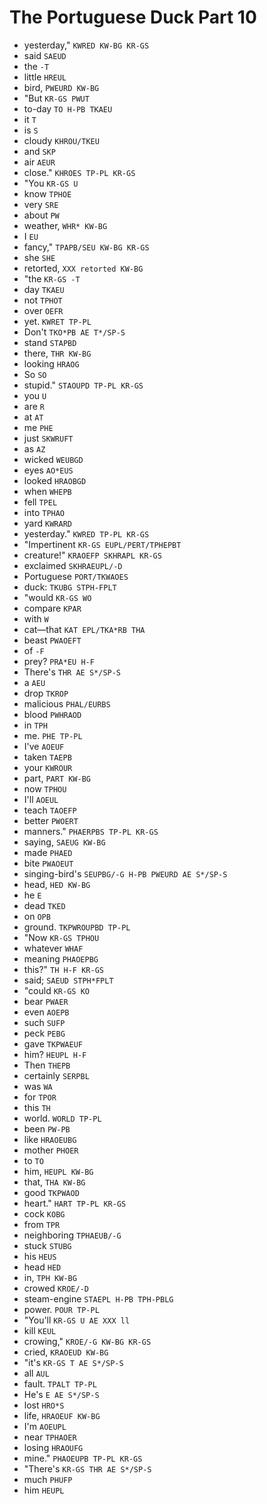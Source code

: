 # The Portuguese Duck Part 10

* yesterday," `KWRED KW-BG KR-GS`
* said `SAEUD`
* the `-T`
* little `HREUL`
* bird, `PWEURD KW-BG`
* "But `KR-GS PWUT`
* to-day `TO H-PB TKAEU`
* it `T`
* is `S`
* cloudy `KHROU/TKEU`
* and `SKP`
* air `AEUR`
* close." `KHROES TP-PL KR-GS`
* "You `KR-GS U`
* know `TPHOE`
* very `SRE`
* about `PW`
* weather, `WHR* KW-BG`
* I `EU`
* fancy," `TPAPB/SEU KW-BG KR-GS`
* she `SHE`
* retorted, `XXX retorted KW-BG`
* "the `KR-GS -T`
* day `TKAEU`
* not `TPHOT`
* over `OEFR`
* yet. `KWRET TP-PL`
* Don't `TKO*PB AE T*/SP-S`
* stand `STAPBD`
* there, `THR KW-BG`
* looking `HRAOG`
* So `SO`
* stupid." `STAOUPD TP-PL KR-GS`
* you `U`
* are `R`
* at `AT`
* me `PHE`
* just `SKWRUFT`
* as `AZ`
* wicked `WEUBGD`
* eyes `AO*EUS`
* looked `HRAOBGD`
* when `WHEPB`
* fell `TPEL`
* into `TPHAO`
* yard `KWRARD`
* yesterday." `KWRED TP-PL KR-GS`
* "Impertinent `KR-GS EUPL/PERT/TPHEPBT`
* creature!" `KRAOEFP SKHRAPL KR-GS`
* exclaimed `SKHRAEUPL/-D`
* Portuguese `PORT/TKWAOES`
* duck: `TKUBG STPH-FPLT`
* "would `KR-GS WO`
* compare `KPAR`
* with `W`
* cat—that `KAT EPL/TKA*RB THA`
* beast `PWAOEFT`
* of `-F`
* prey? `PRA*EU H-F`
* There's `THR AE S*/SP-S`
* a `AEU`
* drop `TKROP`
* malicious `PHAL/EURBS`
* blood `PWHRAOD`
* in `TPH`
* me. `PHE TP-PL`
* I've `AOEUF`
* taken `TAEPB`
* your `KWROUR`
* part, `PART KW-BG`
* now `TPHOU`
* I'll `AOEUL`
* teach `TAOEFP`
* better `PWOERT`
* manners." `PHAERPBS TP-PL KR-GS`
* saying, `SAEUG KW-BG`
* made `PHAED`
* bite `PWAOEUT`
* singing-bird's `SEUPBG/-G H-PB PWEURD AE S*/SP-S`
* head, `HED KW-BG`
* he `E`
* dead `TKED`
* on `OPB`
* ground. `TKPWROUPBD TP-PL`
* "Now `KR-GS TPHOU`
* whatever `WHAF`
* meaning `PHAOEPBG`
* this?" `TH H-F KR-GS`
* said; `SAEUD STPH*FPLT`
* "could `KR-GS KO`
* bear `PWAER`
* even `AOEPB`
* such `SUFP`
* peck `PEBG`
* gave `TKPWAEUF`
* him? `HEUPL H-F`
* Then `THEPB`
* certainly `SERPBL`
* was `WA`
* for `TPOR`
* this `TH`
* world. `WORLD TP-PL`
* been `PW-PB`
* like `HRAOEUBG`
* mother `PHOER`
* to `TO`
* him, `HEUPL KW-BG`
* that, `THA KW-BG`
* good `TKPWAOD`
* heart." `HART TP-PL KR-GS`
* cock `KOBG`
* from `TPR`
* neighboring `TPHAEUB/-G`
* stuck `STUBG`
* his `HEUS`
* head `HED`
* in, `TPH KW-BG`
* crowed `KROE/-D`
* steam-engine `STAEPL H-PB TPH-PBLG`
* power. `POUR TP-PL`
* "You'll `KR-GS U AE XXX ll`
* kill `KEUL`
* crowing," `KROE/-G KW-BG KR-GS`
* cried, `KRAOEUD KW-BG`
* "it's `KR-GS T AE S*/SP-S`
* all `AUL`
* fault. `TPALT TP-PL`
* He's `E AE S*/SP-S`
* lost `HRO*S`
* life, `HRAOEUF KW-BG`
* I'm `AOEUPL`
* near `TPHAOER`
* losing `HRAOUFG`
* mine." `PHAOEUPB TP-PL KR-GS`
* "There's `KR-GS THR AE S*/SP-S`
* much `PHUFP`
* him `HEUPL`
